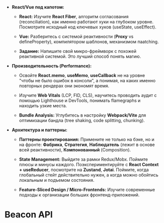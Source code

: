 - **React/Vue под капотом:**
    
    - **React:** Изучите **React Fiber**, алгоритм согласования (reconciliation), как именно работают хуки на глубоком уровне. Посмотрите исходный код ключевых хуков (useState, useEffect).
        
    - **Vue:** Разберитесь с системой реактивности (**Proxy** vs defineProperty), компилятором шаблонов, механизмом паatching.
        
    - **Задание:** Напишите свой микро-фреймворк с похожей реактивной системой. Это лучший способ понять магию.
        
- **Производительность (Performance):**
    
    - Освойте **React.memo**, **useMemo**, **useCallback** не на уровне "чтобы не было ошибок в консоли", а понимая, на каких именно повторных рендерах они экономят время.
        
    - Изучите **Web Vitals** (LCP, FID, CLS), научитесь проводить аудит с помощью Lighthouse и DevTools, понимать flamegraphs и находить узкие места.
        
    - **Bundle Analysis:** Углубитесь в настройку **Webpack/Vite** для оптимизации бандла (tree shaking, code splitting, chunking).
        
- **Архитектура и паттерны:**
    
    - **Паттерны проектирования:** Примените не только на бэке, но и на фронте: **Фабрика**, **Стратегия**, **Наблюдатель** (лежит в основе всей реактивности), **Компонованный** (Composition).
        
    - **State Management:** Выйдите за рамки Redux/Mobx. Поймите плюсы и минусы каждого. Поэкспериментируйте с **React Context + useReducer**, посмотрите на **Zustand**, **Jotai**. Поймите, когда глобальный стейт действительно нужен, а когда можно обойтись локальным и подъемом состояния.
        
    - **Feature-Sliced Design / Micro-Frontends:** Изучите современные подходы к организации больших фронтенд-приложений.

# Beacon API

